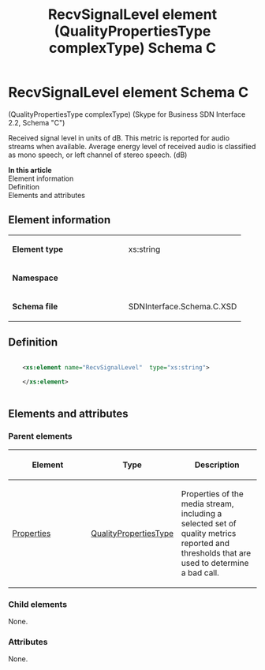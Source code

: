 ﻿---
title: RecvSignalLevel element (QualityPropertiesType complexType) Schema C
TOCTitle: RecvSignalLevel element
ms:assetid: 9b6b3573-16ac-adeb-c46d-6851002e7073
ms:mtpsurl: https://msdn.microsoft.com/library/Mt404828(v=office.16)
ms:contentKeyID: 68250740
ms.date: 08/24/2015
mtps_version: v=office.16
dev_langs:
- xml
---

# RecvSignalLevel element Schema C

(QualityPropertiesType complexType) (Skype for Business SDN Interface 2.2, Schema "C")

Received signal level in units of dB. This metric is reported for audio streams when available. Average energy level of received audio is classified as mono speech, or left channel of stereo speech. (dB)

**In this article**  
Element information  
Definition  
Elements and attributes  

## Element information

<table>
<colgroup>
<col style="width: 50%" />
<col style="width: 50%" />
</colgroup>
<tbody>
<tr class="odd">
<td><p><strong>Element type</strong></p></td>
<td><p>xs:string</p></td>
</tr>
<tr class="even">
<td><p><strong>Namespace</strong></p></td>
<td><p></p></td>
</tr>
<tr class="odd">
<td><p><strong>Schema file</strong></p></td>
<td><p>SDNInterface.Schema.C.XSD</p></td>
</tr>
</tbody>
</table>


## Definition

```xml

    <xs:element name="RecvSignalLevel"  type="xs:string">
    
    </xs:element>
  
```

## Elements and attributes

### Parent elements

<table>
<colgroup>
<col style="width: 33%" />
<col style="width: 33%" />
<col style="width: 33%" />
</colgroup>
<thead>
<tr class="header">
<th><p>Element</p></th>
<th><p>Type</p></th>
<th><p>Description</p></th>
</tr>
</thead>
<tbody>
<tr class="odd">
<td><p><a href="properties-element-qualitytype-complextype-skype-for-business-sdn-interface-2-2-schema-c.md">Properties</a></p></td>
<td><p><a href="qualitypropertiestype-complextype-skype-for-business-sdn-interface-2-2-schema-c.md">QualityPropertiesType</a></p></td>
<td><p>Properties of the media stream, including a selected set of quality metrics reported and thresholds that are used to determine a bad call.</p></td>
</tr>
</tbody>
</table>


### Child elements

None.

### Attributes

None.

